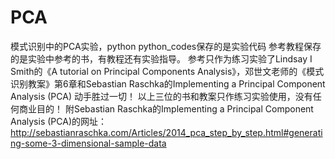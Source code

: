 # PCA
模式识别中的PCA实验，python
python_codes保存的是实验代码
参考教程保存的是实验中参考的书，有教程还有实验指导。
参考只作为练习实验了Lindsay I Smith的《A tutorial on Principal Components Analysis》，邓世文老师的《模式识别教案》第6章和Sebastian Raschka的Implementing a Principal Component Analysis (PCA)
动手胜过一切！
以上三位的书和教案只作练习实验使用，没有任何商业目的！
附Sebastian Raschka的Implementing a Principal Component Analysis (PCA)的网址：
http://sebastianraschka.com/Articles/2014_pca_step_by_step.html#generating-some-3-dimensional-sample-data
